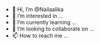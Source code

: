 - 👋 Hi, I’m @Nailaalika
- 👀 I’m interested in ...
- 🌱 I’m currently learning ...
- 💞️ I’m looking to collaborate on ...
- 📫 How to reach me ...

<!---
Nailaalika/Nailaalika is a ✨ special ✨ repository because its `README.md` (this file) appears on your GitHub profile.
You can click the Preview link to take a look at your changes.
--->
